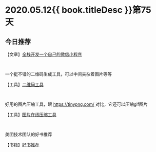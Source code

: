 # 2020.05.12{{ book.titleDesc }}第75天


## 今日推荐

【文章】[全栈开发一个自己的微信小程序](https://juejin.im/post/5eb607086fb9a04340659397)

<br />

一个挺不错的二维码生成工具，可以中间夹杂着图片等等

【工具】[二维码工具](http://www.jsons.cn/qclogo/)

<br />

好用的图片压缩工具，跟 https://tinypng.com/ 对比，它还可以压缩gif图片 

【工具】[图片在线压缩工具](https://www.iloveimg.com/zh-cn/compress-image)

<br />

美团技术团队的好书推荐

【书籍】[好书推荐](https://tech.meituan.com/2020/04/23/read-book-2020-04-23.html)